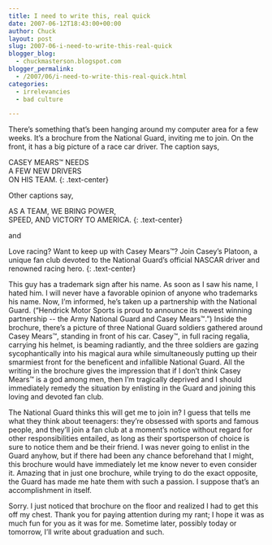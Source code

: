 ```yaml
---
title: I need to write this, real quick
date: 2007-06-12T18:43:00+00:00
author: Chuck
layout: post
slug: 2007-06-i-need-to-write-this-real-quick
blogger_blog:
  - chuckmasterson.blogspot.com
blogger_permalink:
  - /2007/06/i-need-to-write-this-real-quick.html
categories:
  - irrelevancies
  - bad culture

---
```


There’s something that’s been hanging around my computer area for a few weeks.
It’s a brochure from the National Guard, inviting me to join. On the front, it
has a big picture of a race car driver. The caption says,

CASEY MEARS™ NEEDS  
A FEW NEW DRIVERS  
ON HIS TEAM.
{: .text-center}

Other captions say,

AS A TEAM, WE BRING POWER,  
SPEED, AND VICTORY TO AMERICA.
{: .text-center}

and

Love racing? Want to keep up with Casey Mears™? Join Casey’s Platoon, a unique
fan club devoted to the National Guard’s official NASCAR driver and renowned
racing hero.
{: .text-center}

This guy has a trademark sign after his name. As soon as I saw his name, I
hated him. I will never have a favorable opinion of anyone who trademarks his
name. Now, I’m informed, he’s taken up a partnership with the National Guard.
(“Hendrick Motor Sports is proud to announce its newest winning partnership --
the Army National Guard and Casey Mears™.”) Inside the brochure, there’s a
picture of three National Guard soldiers gathered around Casey Mears™, standing
in front of his car. Casey™, in full racing regalia, carrying his helmet, is
beaming radiantly, and the three soldiers are gazing sycophantically into his
magical aura while simultaneously putting up their smarmiest front for the
beneficent and infallible National Guard. All the writing in the brochure gives
the impression that if I don’t think Casey Mears™ is a god among men, then I’m
tragically deprived and I should immediately remedy the situation by enlisting
in the Guard and joining this loving and devoted fan club.

The National Guard thinks this will get me to join in? I guess that tells me
what they think about teenagers: they’re obsessed with sports and famous
people, and they’ll join a fan club at a moment’s notice without regard for
other responsibilities entailed, as long as their sportsperson of choice is
sure to notice them and be their friend. I was never going to enlist in the
Guard anyhow, but if there had been any chance beforehand that I might, this
brochure would have immediately let me know never to even consider it. Amazing
that in just one brochure, while trying to do the exact opposite, the Guard has
made me hate them with such a passion. I suppose that’s an accomplishment in
itself. 

Sorry. I just noticed that brochure on the floor and realized I had to get this
off my chest. Thank you for paying attention during my rant; I hope it was as
much fun for you as it was for me. Sometime later, possibly today or tomorrow,
I’ll write about graduation and such.
